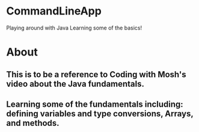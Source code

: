# CommandLineApp
Playing around with Java Learning some of the basics! 


# About

## This is to be a reference to Coding with Mosh's video about the Java fundamentals. 

## Learning some of the fundamentals including: defining variables and type conversions, Arrays, and methods. 
